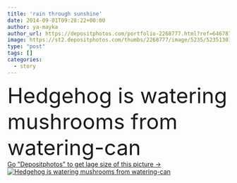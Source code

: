 ```yaml
---
title: 'rain through sunshine'
date: 2014-09-01T09:28:22+00:00
author: ya-mayka
author_url: https://depositphotos.com/portfolio-2268777.html?ref=64678756
image: https://st2.depositphotos.com/thumbs/2268777/image/5235/52351307/api_thumb_450.jpg?forcejpeg=true
type: "post"
tags: []
categories: 
  - story
---
```

<div aling="center">
            <font size="60"> Hedgehog is watering mushrooms from watering-can</font>   
</div>
<div>
    <a href='https://st2.depositphotos.com/thumbs/2268777/image/5235/52351307/api_thumb_450.jpg?forcejpeg=true?ref=64678756' target=_blank > Go "Depositphotos" to get lage size of this picture ->
        <img href='https://st2.depositphotos.com/thumbs/2268777/image/5235/52351307/api_thumb_450.jpg?forcejpeg=true?ref=64678756' src='https://st2.depositphotos.com/2268777/5235/i/950/depositphotos_52351307-stock-photo-rain-through-sunshine.jpg?forcejpeg=true' alt='Hedgehog is watering mushrooms from watering-can' >
    </a>
</div>
